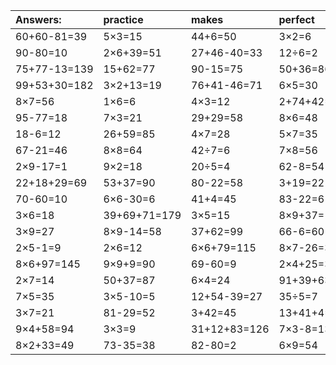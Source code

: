 | Answers: | practice | makes | perfect | ! |
| :--- | :--- | :--- | :--- | :--- |
| 60+60-81=39 | 5×3=15 | 44+6=50 | 3×2=6 | 99+25+55=179 | 
| 90-80=10 | 2×6+39=51 | 27+46-40=33 | 12÷6=2 | 9×9=81 | 
| 75+77-13=139 | 15+62=77 | 90-15=75 | 50+36=86 | 64÷8=8 | 
| 99+53+30=182 | 3×2+13=19 | 76+41-46=71 | 6×5=30 | 3×3+87=96 | 
| 8×7=56 | 1×6=6 | 4×3=12 | 2+74+42=118 | 6×4-9=15 | 
| 95-77=18 | 7×3=21 | 29+29=58 | 8×6=48 | 6×8=48 | 
| 18-6=12 | 26+59=85 | 4×7=28 | 5×7=35 | 9×7-16=47 | 
| 67-21=46 | 8×8=64 | 42÷7=6 | 7×8=56 | 4×2=8 | 
| 2×9-17=1 | 9×2=18 | 20÷5=4 | 62-8=54 | 5×5=25 | 
| 22+18+29=69 | 53+37=90 | 80-22=58 | 3+19=22 | 77+5+61=143 | 
| 70-60=10 | 6×6-30=6 | 41+4=45 | 83-22=61 | 7×9+13=76 | 
| 3×6=18 | 39+69+71=179 | 3×5=15 | 8×9+37=109 | 7×9+1=64 | 
| 3×9=27 | 8×9-14=58 | 37+62=99 | 66-6=60 | 8×5=40 | 
| 2×5-1=9 | 2×6=12 | 6×6+79=115 | 8×7-26=30 | 80-67=13 | 
| 8×6+97=145 | 9×9+9=90 | 69-60=9 | 2×4+25=33 | 3×1=3 | 
| 2×7=14 | 50+37=87 | 6×4=24 | 91+39+63=193 | 86-19=67 | 
| 7×5=35 | 3×5-10=5 | 12+54-39=27 | 35÷5=7 | 43+9-49=3 | 
| 3×7=21 | 81-29=52 | 3+42=45 | 13+41+4=58 | 3×4=12 | 
| 9×4+58=94 | 3×3=9 | 31+12+83=126 | 7×3-8=13 | 9×6=54 | 
| 8×2+33=49 | 73-35=38 | 82-80=2 | 6×9=54 | 82+75+67=224 | 
